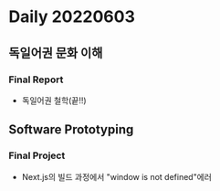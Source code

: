 Daily 20220603
===

## 독일어권 문화 이해
### Final Report
- 독일어권 철학(끝!!)

## Software Prototyping
### Final Project
- Next.js의 빌드 과정에서 "window is not defined"에러